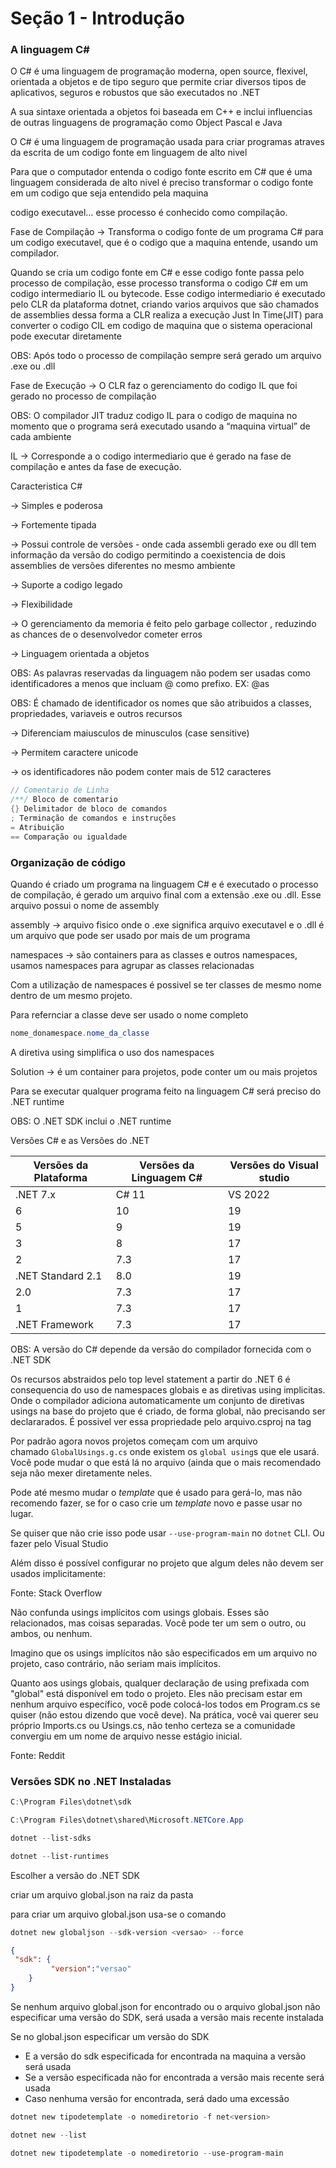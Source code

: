 # Seção 1 - Introdução

### A linguagem C#

O C# é uma linguagem de programação moderna, open source, flexivel, orientada a objetos e de tipo seguro que permite criar diversos tipos de aplicativos, seguros e robustos que são executados no .NET

A sua sintaxe orientada a objetos foi baseada em C++ e inclui influencias de outras linguagens de programação como Object Pascal e Java

O C# é uma linguagem de programação usada para criar programas atraves da escrita de um codigo fonte em linguagem de alto nivel

Para que o computador entenda o codigo fonte escrito em C# que é uma linguagem considerada de alto nivel é preciso transformar o codigo fonte em um codigo que seja entendido pela maquina 

codigo executavel… esse processo é conhecido como compilação.

Fase de Compilação → Transforma o codigo fonte de um programa C# para um codigo executavel, que é o codigo que a maquina entende, usando um compilador.

Quando se cria um codigo fonte em C# e esse codigo fonte passa pelo processo de compilação,  esse processo transforma o codigo C# em um codigo intermediario IL ou bytecode. Esse codigo intermediario é executado pelo CLR da plataforma dotnet, criando varios arquivos que são chamados de assemblies dessa forma a CLR realiza a execução Just In Time(JIT) para converter o codigo CIL em codigo de maquina que o sistema operacional pode executar diretamente

OBS: Após todo o processo de compilação sempre será gerado um arquivo .exe ou .dll

Fase de Execução → O CLR faz o gerenciamento do codigo IL que foi gerado no processo de compilação

OBS: O compilador JIT traduz codigo IL para o codigo de maquina no momento que o programa será executado usando a “maquina virtual” de cada ambiente 

IL → Corresponde a o codigo intermediario que é gerado na fase de compilação e antes da fase de execução.

Caracteristica C# 

→ Simples e poderosa

→ Fortemente tipada

→ Possui controle de versões - onde cada assembli gerado exe ou dll tem informação da versão do codigo permitindo a coexistencia de dois assemblies de versões diferentes no mesmo ambiente

→ Suporte a codigo legado

→ Flexibilidade

→ O gerenciamento da memoria é feito pelo garbage collector , reduzindo as chances de o desenvolvedor cometer erros

→ Linguagem orientada a objetos

OBS: As palavras reservadas da linguagem não podem ser usadas como identificadores a menos que incluam @ como prefixo. EX: @as

OBS: É chamado de identificador os nomes que são atribuidos a classes, propriedades, variaveis e outros recursos

→ Diferenciam maiusculos de minusculos (case sensitive)

→ Permitem caractere unicode

→ os identificadores não podem conter mais de 512 caracteres

```csharp
// Comentario de Linha
/**/ Bloco de comentario
{} Delimitador de bloco de comandos 
; Terminação de comandos e instruções
= Atribuição
== Comparação ou igualdade
```

### Organização de código

Quando é criado um programa na linguagem C# e é executado o processo de compilação, é gerado um arquivo final com a extensão .exe ou .dll. Esse arquivo possui o nome de assembly

assembly → arquivo fisico onde o .exe significa arquivo executavel e o .dll é um arquivo que pode ser usado por mais de um programa

namespaces → são containers para as classes e outros namespaces, usamos namespaces para agrupar as classes relacionadas

Com a utilização de namespaces é possivel se ter classes de mesmo nome dentro de  um mesmo projeto.

Para refernciar a classe deve ser usado o nome completo

```csharp
nome_donamespace.nome_da_classe
```

A diretiva using simplifica o uso dos namespaces

Solution → é um container para projetos, pode conter um ou mais projetos

Para se executar qualquer programa feito na linguagem C# será preciso do .NET runtime

OBS: O .NET SDK inclui o .NET runtime

Versões C# e as Versões do .NET

| Versões da Plataforma | Versões da Linguagem C# | Versões do Visual studio |
| --- | --- | --- |
| .NET 7.x | C# 11 | VS 2022 |
| 6 | 10 | 19 |
| 5 | 9 | 19 |
| 3 | 8 | 17 |
| 2 | 7.3 | 17 |
| .NET Standard 2.1 | 8.0 | 19 |
| 2.0 | 7.3 | 17 |
| 1 | 7.3 | 17 |
| .NET Framework | 7.3 | 17 |

OBS: A versão do C# depende da versão do compilador fornecida com o .NET SDK

Os recursos abstraidos pelo top level statement a partir do .NET 6 é consequencia do uso de namespaces globais e as diretivas using implicitas. Onde o compilador adiciona automaticamente um conjunto de diretivas usings na base do projeto que é criado, de forma global, não precisando ser declararados. É possivel ver essa propriedade pelo arquivo.csproj na tag <InplicitUsings></InplicitUsings>

Por padrão agora novos projetos começam com um arquivo chamado `GlobalUsings.g.cs` onde existem os `global using`s que ele usará. Você pode mudar o que está lá no arquivo (ainda que o mais recomendado seja não mexer diretamente neles.

Pode até mesmo mudar o *template* que é usado para gerá-lo, mas não recomendo fazer, se for o caso crie um *template* novo e passe usar no lugar.

Se quiser que não crie isso pode usar `--use-program-main` no `dotnet` CLI. Ou fazer pelo Visual Studio

Além disso é possível configurar no projeto que algum deles não devem ser usados implicitamente:

Fonte: Stack Overflow

Não confunda usings implícitos com usings globais. Esses são relacionados, mas coisas separadas. Você pode ter um sem o outro, ou ambos, ou nenhum.

Imagino que os usings implícitos não são especificados em um arquivo no projeto, caso contrário, não seriam mais implícitos.

Quanto aos usings globais, qualquer declaração de using prefixada com "global" está disponível em todo o projeto. Eles não precisam estar em nenhum arquivo específico, você pode colocá-los todos em Program.cs se quiser (não estou dizendo que você deve). Na prática, você vai querer seu próprio Imports.cs ou Usings.cs, não tenho certeza se a comunidade convergiu em um nome de arquivo nesse estágio inicial.

Fonte: Reddit

### Versões SDK no .NET Instaladas

```powershell
C:\Program Files\dotnet\sdk
```

```powershell
C:\Program Files\dotnet\shared\Microsoft.NETCore.App
```

```powershell
dotnet --list-sdks
```

```powershell
dotnet --list-runtimes
```

Escolher a versão do .NET SDK

criar um arquivo global.json na raiz da pasta

para criar um arquivo global.json usa-se o comando 

```powershell
dotnet new globaljson --sdk-version <versao> --force
```

```json
{
 "sdk": {
         "version":"versao"
	}
}
```

Se nenhum arquivo global.json for encontrado ou o arquivo global.json não especificar uma versão do SDK, será usada a versão mais recente instalada 

Se no global.json especificar um versão do SDK 

- E a versão do sdk especificada for encontrada na maquina a versão será usada
- Se a versão especificada não for encontrada a versão mais recente será usada
- Caso nenhuma versão for encontrada, será dado uma excessão

```powershell
dotnet new tipodetemplate -o nomediretorio -f net<version>
```

```powershell
dotnet new --list
```

```powershell
dotnet new tipodetemplate -o nomediretorio --use-program-main
```
